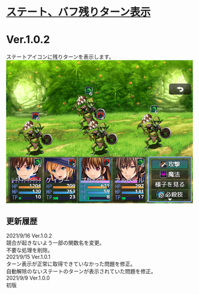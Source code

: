 # [ステート、バフ残りターン表示](https://raw.githubusercontent.com/nuun888/MZ/master/NUUN_StateTurn.js)
# Ver.1.0.2

ステートアイコンに残りターンを表示します。  
![画像](img/StateTurn1.png) 

## 更新履歴
2021/9/16 Ver.1.0.2  
競合が起きないよう一部の関数名を変更。  
不要な処理を削除。  
2021/9/15 Ver.1.0.1  
ターン表示が正常に取得できていなかった問題を修正。  
自動解除のないステートのターンが表示されていた問題を修正。  
2021/9/9 Ver.1.0.0  
初版  

